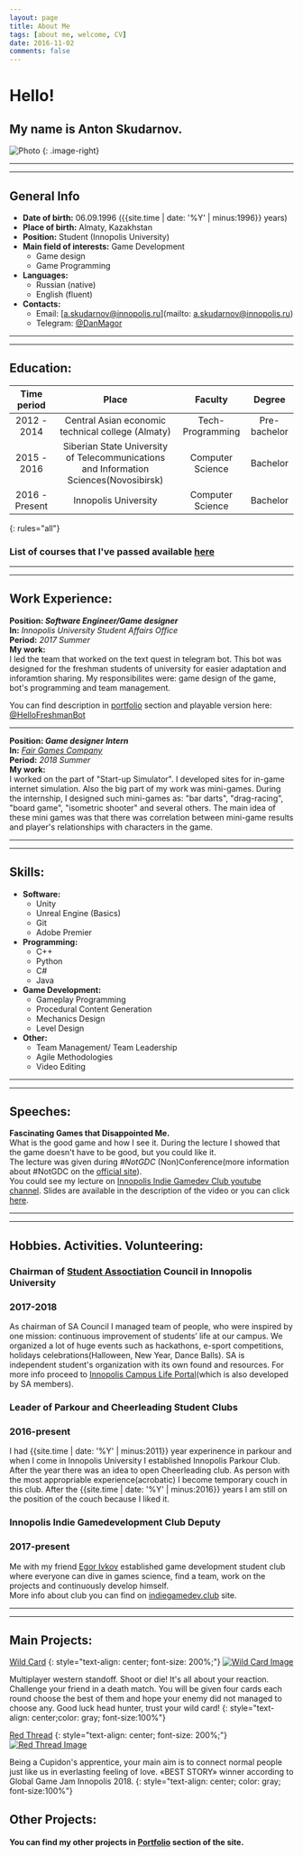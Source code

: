 ```yaml
---
layout: page
title: About Me
tags: [about me, welcome, CV]
date: 2016-11-02
comments: false
--- 
```

# Hello!
## My name is Anton Skudarnov.

![Photo]({{site.url}}/files/profilePhoto.png)
{: .image-right}

---
---

## General Info

* **Date of birth:** 06.09.1996 ({{site.time | date: '%Y' | minus:1996}}  years)
* **Place of birth:** Almaty, Kazakhstan
* **Position:** Student (Innopolis University)
* **Main field of interests:** Game Development  
  * Game design
  * Game Programming
* **Languages:**
    * Russian (native)
    * English (fluent)
* **Contacts:**
  * Email: [a.skudarnov@innopolis.ru](mailto: a.skudarnov@innopolis.ru)
  * Telegram: [@DanMagor](https://t.me/DanMagor)

---
---

## Education:

|Time period|Place|Faculty|Degree|
|:---:|:---:|:---:| :---:|
|2012 - 2014|Central Asian economic technical college (Almaty)|Tech-Programming | Pre-bachelor|
| 2015 - 2016| Siberian State University of Telecommunications and Information Sciences(Novosibirsk)|Computer Science|Bachelor|
|2016 - Present|Innopolis University|Computer Science|Bachelor|
{: rules="all"}
### List of courses that I've passed available [here]({{site.url}}/files/Courses.pdf)

---
---
## Work Experience:

**Position: _Software Engineer/Game designer_**   
**In:** _Innopolis University Student Affairs Office_   
**Period:** *2017 Summer*   
**My work:**  
I led the team that worked on the text quest in telegram bot. This bot was designed for the freshman students of university for easier adaptation and inforamtion sharing. My responsibilites were: game design of the game, bot's programming and team management.      

You can find description in [portfolio]({{site.url}}/hello-freshman) section and playable version here: [@HelloFreshmanBot](http://t.me/HelloFreshmanBot)

---  

**Position: _Game designer Intern_**   
**In:** [_Fair Games Company_](http://fairgames.studio/)   
**Period:** *2018 Summer*   
**My work:**   
I worked on the part of "Start-up Simulator". I developed sites for in-game internet simulation. Also the big part of my work was mini-games. During the internship, I designed such mini-games as: "bar darts", "drag-racing", "board game", "isometric shooter" and several others. The main idea of these mini games was that there was correlation between mini-game results and player's relationships with characters in the game. 

---
---
## Skills:
* **Software:**
    * Unity
    * Unreal Engine (Basics) 
    * Git
    * Adobe Premier
* **Programming:**
    * C++
    * Python
    * C#
    * Java
* **Game Development:**
    * Gameplay Programming
    * Procedural Content Generation
    * Mechanics Design
    * Level Design
* **Other:**
    * Team Management/ Team Leadership
    * Agile Methodologies
    * Video Editing

---
---

## Speeches:

**Fascinating Games that Disappointed Me.**  
What is the good game and how I see it. During the lecture I showed that the game doesn't have to be good, but you could like it.   
The lecture was given during _#NotGDC_ (Non)Conference(more information about #NotGDC on the [official site](http://www.notgdc.fun/)).  
You could see my lecture on [Innopolis Indie Gamedev Club youtube channel](https://youtu.be/lUOLaEzO6MU?t=2210). Slides are available in the description of the video or you can click [here](https://docs.google.com/presentation/d/19ykQuon_I1efkKDU2hOBaWUnW3FcLmcmLp64fajr3JI/edit?usp=sharing).



---
---
## Hobbies. Activities. Volunteering:
### Chairman of [Student Assoctiation](http://campuslife.innopolis.ru/main) Council in Innopolis University
### 2017-2018
As chairman of SA Council I managed team of people, who were inspired by one mission: continuous improvement of students’ life at our campus. We organized a lot of huge events such as hackathons, e-sport competitions, holidays celebrations(Halloween, New Year, Dance Balls). SA is independent student's organization with its own found and resources. For more info proceed to [Innopolis Campus Life Portal](http://campuslife.innopolis.ru/main)(which is also developed by SA members).

### Leader of Parkour and Cheerleading Student Clubs
### 2016-present
I had {{site.time | date: '%Y' | minus:2011}} year experinence in parkour and when I come in Innopolis University I established Innopolis Parkour Club. After the year there was an idea to open Cheerleading club. As person with the most appropriable experience(acrobatic) I become temporary couch in this club. After the {{site.time | date: '%Y' | minus:2016}} years I am still on the position of the couch because I liked it.

### Innopolis Indie Gamedevelopment Club Deputy
### 2017-present
Me with my friend [Egor Ivkov](http://ivkov.me/) established game development student club where everyone can dive in games science, find a team, work on the projects and continuously develop himself.   
More info about club you can find on [indiegamedev.club](http://www.indiegamedev.club/) site.

---
---

## Main Projects:   

[Wild Card]({{site.url}}/wild-card/)
{: style="text-align: center; font-size: 200%;"}
[![Wild Card Image]({{site.url}}/files/portfolio/Wild_Card/main_screen.png)]({{site.url}}/wild-card/)   

Multiplayer western standoff. Shoot or die! It's all about your reaction. Challenge your friend in a death match. You will be given four cards each round choose the best of them and hope your enemy did not managed to choose any. Good luck head hunter, trust your wild card!
{: style="text-align: center;color: gray; font-size:100%"}


[Red Thread]({{site.url}}/red-thread/)
{: style="text-align: center; font-size: 200%;"}
[![Red Thread Image]({{site.url}}/files/portfolio/Red_Thread/main_screen.png)]({{site.url}}/red-thread/)   

Being a Cupidon's apprentice, your main aim is to connect normal people just like us in everlasting feeling of love. «BEST STORY» winner according to Global Game Jam Innopolis 2018.
{: style="text-align: center; color: gray; font-size:100%"}

## Other Projects:
#### You can find my other projects in [Portfolio]({{site.url}}/portfolio) section of the site.

